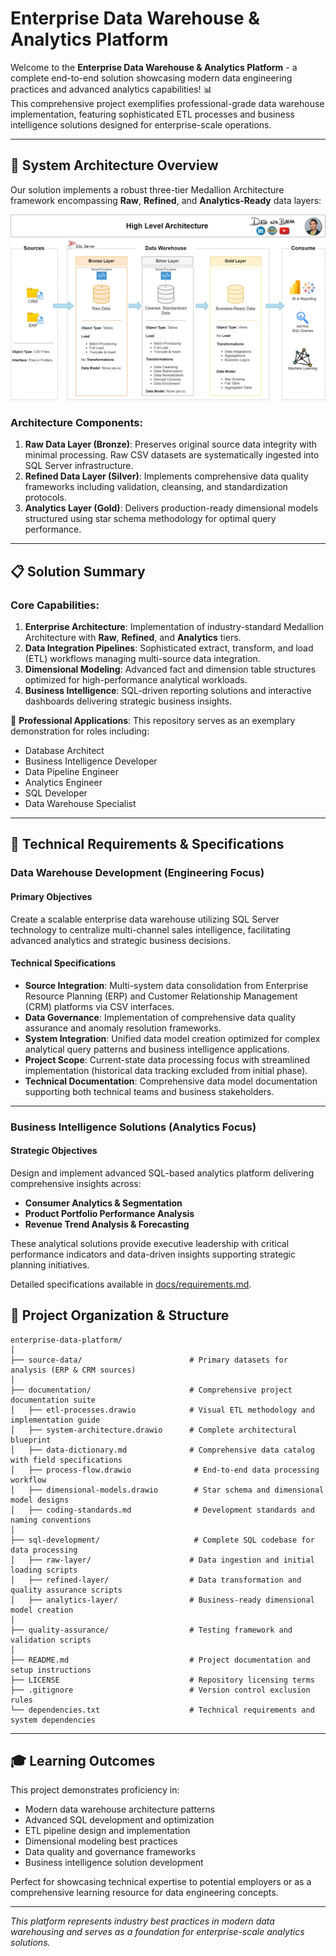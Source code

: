 # Enterprise Data Warehouse & Analytics Platform

Welcome to the **Enterprise Data Warehouse & Analytics Platform** - a complete end-to-end solution showcasing modern data engineering practices and advanced analytics capabilities! 📊  
This comprehensive project exemplifies professional-grade data warehouse implementation, featuring sophisticated ETL processes and business intelligence solutions designed for enterprise-scale operations.

---

## 🎯 System Architecture Overview

Our solution implements a robust three-tier Medallion Architecture framework encompassing **Raw**, **Refined**, and **Analytics-Ready** data layers:

![System Architecture](docs/data_architecture.png)

### Architecture Components:

1. **Raw Data Layer (Bronze)**: Preserves original source data integrity with minimal processing. Raw CSV datasets are systematically ingested into SQL Server infrastructure.
2. **Refined Data Layer (Silver)**: Implements comprehensive data quality frameworks including validation, cleansing, and standardization protocols.
3. **Analytics Layer (Gold)**: Delivers production-ready dimensional models structured using star schema methodology for optimal query performance.

---

## 📋 Solution Summary

### Core Capabilities:

1. **Enterprise Architecture**: Implementation of industry-standard Medallion Architecture with **Raw**, **Refined**, and **Analytics** tiers.
2. **Data Integration Pipelines**: Sophisticated extract, transform, and load (ETL) workflows managing multi-source data integration.
3. **Dimensional Modeling**: Advanced fact and dimension table structures optimized for high-performance analytical workloads.
4. **Business Intelligence**: SQL-driven reporting solutions and interactive dashboards delivering strategic business insights.

💼 **Professional Applications**: This repository serves as an exemplary demonstration for roles including:
- Database Architect
- Business Intelligence Developer
- Data Pipeline Engineer
- Analytics Engineer
- SQL Developer
- Data Warehouse Specialist

---

## 🔧 Technical Requirements & Specifications

### Data Warehouse Development (Engineering Focus)

#### Primary Objectives
Create a scalable enterprise data warehouse utilizing SQL Server technology to centralize multi-channel sales intelligence, facilitating advanced analytics and strategic business decisions.

#### Technical Specifications
- **Source Integration**: Multi-system data consolidation from Enterprise Resource Planning (ERP) and Customer Relationship Management (CRM) platforms via CSV interfaces.
- **Data Governance**: Implementation of comprehensive data quality assurance and anomaly resolution frameworks.
- **System Integration**: Unified data model creation optimized for complex analytical query patterns and business intelligence applications.
- **Project Scope**: Current-state data processing focus with streamlined implementation (historical data tracking excluded from initial phase).
- **Technical Documentation**: Comprehensive data model documentation supporting both technical teams and business stakeholders.

---

### Business Intelligence Solutions (Analytics Focus)

#### Strategic Objectives
Design and implement advanced SQL-based analytics platform delivering comprehensive insights across:
- **Consumer Analytics & Segmentation**
- **Product Portfolio Performance Analysis**
- **Revenue Trend Analysis & Forecasting**

These analytical solutions provide executive leadership with critical performance indicators and data-driven insights supporting strategic planning initiatives.

Detailed specifications available in [docs/requirements.md](docs/requirements.md).

## 📁 Project Organization & Structure
```
enterprise-data-platform/
│
├── source-data/                        # Primary datasets for analysis (ERP & CRM sources)
│
├── documentation/                      # Comprehensive project documentation suite
│   ├── etl-processes.drawio            # Visual ETL methodology and implementation guide
│   ├── system-architecture.drawio      # Complete architectural blueprint
│   ├── data-dictionary.md              # Comprehensive data catalog with field specifications
│   ├── process-flow.drawio              # End-to-end data processing workflow
│   ├── dimensional-models.drawio        # Star schema and dimensional model designs
│   ├── coding-standards.md              # Development standards and naming conventions
│
├── sql-development/                     # Complete SQL codebase for data processing
│   ├── raw-layer/                      # Data ingestion and initial loading scripts
│   ├── refined-layer/                  # Data transformation and quality assurance scripts
│   ├── analytics-layer/                # Business-ready dimensional model creation
│
├── quality-assurance/                  # Testing framework and validation scripts
│
├── README.md                           # Project documentation and setup instructions
├── LICENSE                             # Repository licensing terms
├── .gitignore                          # Version control exclusion rules
└── dependencies.txt                    # Technical requirements and system dependencies
```

---

## 🎓 Learning Outcomes

This project demonstrates proficiency in:
- Modern data warehouse architecture patterns
- Advanced SQL development and optimization
- ETL pipeline design and implementation
- Dimensional modeling best practices
- Data quality and governance frameworks
- Business intelligence solution development

Perfect for showcasing technical expertise to potential employers or as a comprehensive learning resource for data engineering concepts.

---

*This platform represents industry best practices in modern data warehousing and serves as a foundation for enterprise-scale analytics solutions.*

